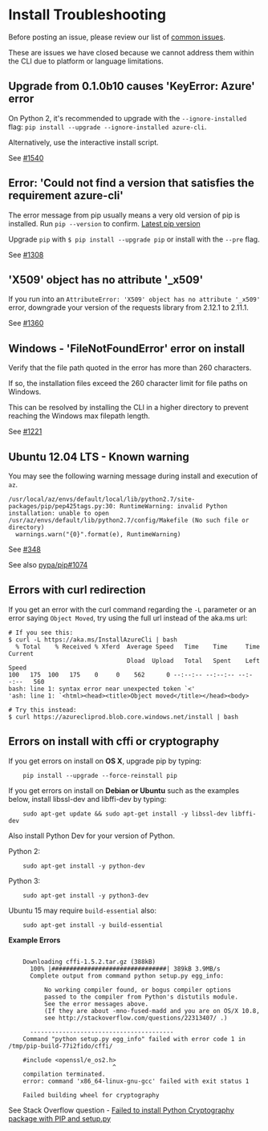 Install Troubleshooting
=======================

Before posting an issue, please review our list of [common issues](https://github.com/Azure/azure-cli/issues?q=label%3AFAQ+is%3Aclosed).

These are issues we have closed because we cannot address them within the CLI due to platform or language limitations.


Upgrade from 0.1.0b10 causes 'KeyError: Azure' error
----------------------------------------------------

On Python 2, it's recommended to upgrade with the `--ignore-installed` flag:
`pip install --upgrade --ignore-installed azure-cli`.

Alternatively, use the interactive install script.

See [#1540](https://github.com/Azure/azure-cli/issues/1540#issue-195125878)


Error: 'Could not find a version that satisfies the requirement azure-cli'
--------------------------------------------------------------------------

The error message from pip usually means a very old version of pip is installed.
Run `pip --version` to confirm. [Latest pip version](https://pip.pypa.io/en/stable/news/)

Upgrade `pip` with ``$ pip install --upgrade pip`` or install with the ``--pre`` flag.

See [#1308](https://github.com/Azure/azure-cli/issues/1308#issuecomment-260413613)


'X509' object has no attribute '_x509'
--------------------------------------

If you run into an ``AttributeError: 'X509' object has no attribute '_x509'`` error, downgrade your version of the requests library from 2.12.1 to 2.11.1.

See [#1360](https://github.com/Azure/azure-cli/issues/1360)


Windows - 'FileNotFoundError' error on install
----------------------------------------------

Verify that the file path quoted in the error has more than 260 characters.

If so, the installation files exceed the 260 character limit for file paths on Windows.

This can be resolved by installing the CLI in a higher directory to prevent reaching the Windows max filepath length.

See [#1221](https://github.com/Azure/azure-cli/issues/1221#issuecomment-258290204)


Ubuntu 12.04 LTS - Known warning
--------------------------------

You may see the following warning message during install and execution of `az`.
```
/usr/local/az/envs/default/local/lib/python2.7/site-packages/pip/pep425tags.py:30: RuntimeWarning: invalid Python installation: unable to open /usr/az/envs/default/lib/python2.7/config/Makefile (No such file or directory)
  warnings.warn("{0}".format(e), RuntimeWarning)
```

See [#348](https://github.com/Azure/azure-cli/issues/348)

See also [pypa/pip#1074](https://github.com/pypa/pip/issues/1074)


Errors with curl redirection
----------------------------

If you get an error with the curl command regarding the `-L` parameter or an error saying `Object Moved`, try using the full url instead of the aka.ms url:
```shell
# If you see this:
$ curl -L https://aka.ms/InstallAzureCli | bash
  % Total    % Received % Xferd  Average Speed   Time    Time     Time  Current
                                 Dload  Upload   Total   Spent    Left  Speed
100   175  100   175    0     0    562      0 --:--:-- --:--:-- --:--:--   560
bash: line 1: syntax error near unexpected token `<'
'ash: line 1: `<html><head><title>Object moved</title></head><body>

# Try this instead:
$ curl https://azurecliprod.blob.core.windows.net/install | bash
```


Errors on install with cffi or cryptography
-------------------------------------------

If you get errors on install on **OS X**, upgrade pip by typing:

```shell
    pip install --upgrade --force-reinstall pip
```

If you get errors on install on **Debian or Ubuntu** such as the examples below,
install libssl-dev and libffi-dev by typing:

```shell
    sudo apt-get update && sudo apt-get install -y libssl-dev libffi-dev
```

Also install Python Dev for your version of Python.

Python 2:

```shell
    sudo apt-get install -y python-dev
```

Python 3:

```shell
    sudo apt-get install -y python3-dev
```

Ubuntu 15 may require `build-essential` also:

```shell
    sudo apt-get install -y build-essential
```

**Example Errors**

```shell

    Downloading cffi-1.5.2.tar.gz (388kB)
      100% |################################| 389kB 3.9MB/s
      Complete output from command python setup.py egg_info:

          No working compiler found, or bogus compiler options
          passed to the compiler from Python's distutils module.
          See the error messages above.
          (If they are about -mno-fused-madd and you are on OS/X 10.8,
          see http://stackoverflow.com/questions/22313407/ .)

      ----------------------------------------
    Command "python setup.py egg_info" failed with error code 1 in /tmp/pip-build-77i2fido/cffi/
```

```shell
    #include <openssl/e_os2.h>
                             ^
    compilation terminated.
    error: command 'x86_64-linux-gnu-gcc' failed with exit status 1

    Failed building wheel for cryptography
```

See Stack Overflow question - [Failed to install Python Cryptography package with PIP and setup.py](http://stackoverflow.com/questions/22073516/failed-to-install-python-cryptography-package-with-pip-and-setup-py)
